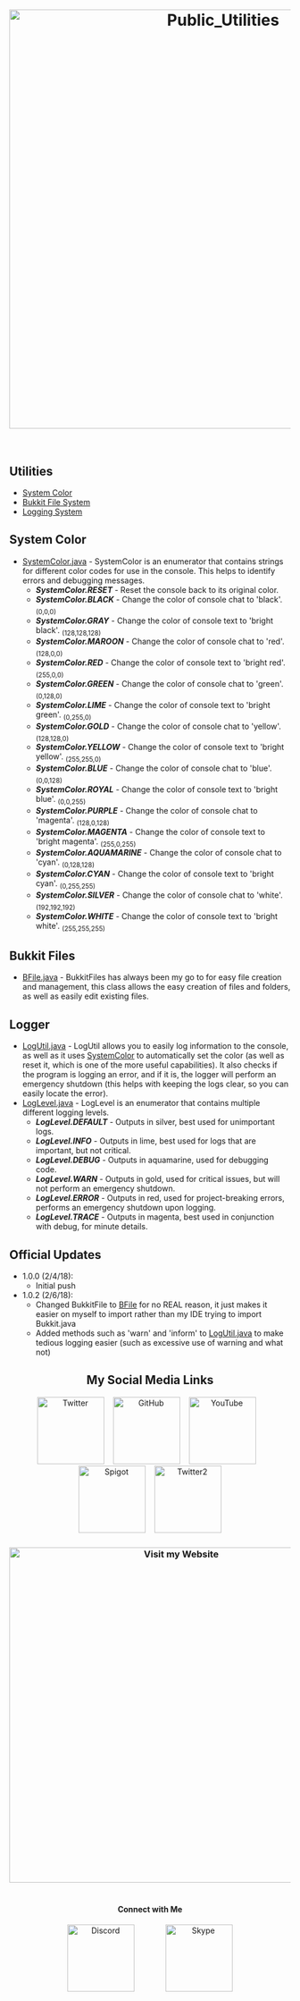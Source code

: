<h1 align="center">
  <img width="750" src="https://image.ibb.co/mX6qGH/Public_Utlilies.png" alt="Public_Utilities" border="0">
  <br>
  <br>
</h1>

## Utilities
- [System Color](#system-color)
- [Bukkit File System](#bukkit-files)
- [Logging System](#logger)

## System Color
- [SystemColor.java](https://github.com/BigBearCoding/PublicUtils/blob/master/src/main/java/PublicUtils/SystemColor.java) - SystemColor is an enumerator that contains strings for different
color codes for use in the console.  This helps to identify errors and debugging messages.
    - <em><strong>SystemColor.RESET</strong></em> - Reset the console back to its original color.
    - <em><strong>SystemColor.BLACK</strong></em> - Change the color of console chat to 'black'. <sub>(0,0,0)</sub>
    - <em><strong>SystemColor.GRAY</strong></em> - Change the color of console text to 'bright black'. <sub>(128,128,128)</sub>
    - <em><strong>SystemColor.MAROON</strong></em> - Change the color of console chat to 'red'. <sub>(128,0,0)</sub>
    - <em><strong>SystemColor.RED</strong></em> - Change the color of console text to 'bright red'. <sub>(255,0,0)</sub>
    - <em><strong>SystemColor.GREEN</strong></em> - Change the color of console chat to 'green'. <sub>(0,128,0)</sub>
    - <em><strong>SystemColor.LIME</strong></em> - Change the color of console text to 'bright green'. <sub>(0,255,0)</sub>
    - <em><strong>SystemColor.GOLD</strong></em> - Change the color of console chat to 'yellow'. <sub>(128,128,0)</sub>
    - <em><strong>SystemColor.YELLOW</strong></em> - Change the color of console text to 'bright yellow'. <sub>(255,255,0)</sub>
    - <em><strong>SystemColor.BLUE</strong></em> - Change the color of console chat to 'blue'. <sub>(0,0,128)</sub>
    - <em><strong>SystemColor.ROYAL</strong></em> - Change the color of console text to 'bright blue'. <sub>(0,0,255)</sub>
    - <em><strong>SystemColor.PURPLE</strong></em> - Change the color of console chat to 'magenta'. <sub>(128,0,128)</sub>
    - <em><strong>SystemColor.MAGENTA</strong></em> - Change the color of console text to 'bright magenta'. <sub>(255,0,255)</sub>
    - <em><strong>SystemColor.AQUAMARINE</strong></em> - Change the color of console chat to 'cyan'. <sub>(0,128,128)</sub>
    - <em><strong>SystemColor.CYAN</strong></em> - Change the color of console text to 'bright cyan'. <sub>(0,255,255)</sub>
    - <em><strong>SystemColor.SILVER</strong></em> - Change the color of console chat to 'white'. <sub>(192,192,192)</sub>
    - <em><strong>SystemColor.WHITE</strong></em> - Change the color of console text to 'bright white'. <sub>(255,255,255)</sub>

## Bukkit Files
- [BFile.java](https://github.com/BigBearCoding/PublicUtils/blob/master/src/main/java/PublicUtils/BFile.java) - BukkitFiles has always been my go to for easy file creation
and management, this class allows the easy creation of files and folders, as well as easily edit existing files.

## Logger
- [LogUtil.java](https://github.com/BigBearCoding/PublicUtils/blob/master/src/main/java/PublicUtils/log/LogUtil.java) - LogUtil allows you to easily log information to the console,
as well as it uses [SystemColor](#system-color) to automatically set the color (as well as reset it, which is one of the more useful capabilities).  It also checks if the program
is logging an error, and if it is, the logger will perform an emergency shutdown (this helps with keeping the logs clear, so you can easily locate the error).
- [LogLevel.java](https://github.com/BigBearCoding/PublicUtils/blob/master/src/main/java/PublicUtils/log/LogLevel.java) - LogLevel is an enumerator that contains multiple different logging levels.
    - <em><strong>LogLevel.DEFAULT</strong></em> - Outputs in silver, best used for unimportant logs.
    - <em><strong>LogLevel.INFO</strong></em> - Outputs in lime, best used for logs that are important, but not critical.
    - <em><strong>LogLevel.DEBUG</strong></em> - Outputs in aquamarine, used for debugging code.
    - <em><strong>LogLevel.WARN</strong></em> - Outputs in gold, used for critical issues, but will not perform an emergency shutdown.
    - <em><strong>LogLevel.ERROR</strong></em> - Outputs in red, used for project-breaking errors, performs an emergency shutdown upon logging.
    - <em><strong>LogLevel.TRACE</strong></em> - Outputs in magenta, best used in conjunction with debug, for minute details.

## Official Updates
- 1.0.0 (2/4/18):
    - Initial push
- 1.0.2 (2/6/18):
    - Changed BukkitFile to [BFile](#bukkit-files) for no REAL reason, it just makes it easier on myself to import rather than my IDE trying to import Bukkit.java
    - Added methods such as 'warn' and 'inform' to [LogUtil.java](#logger) to make tedious logging easier (such as excessive use of warning and what not)

<h2 align="center">My Social Media Links</h2>
<p align="center">
  <a href="http://bit.ly/TwitterBigBear" class="fa-stack fa-lg"><img width="120" src="https://image.ibb.co/j19iWH/Twitter.png" alt="Twitter" border="0"></a>&nbsp;&nbsp;&nbsp;
  <a href="http://bit.ly/GitHubBigBear" class="fa-stack fa-lg"><img width="120" src="https://image.ibb.co/fwmVBH/GitHub.png" alt="GitHub" border="0"></a>&nbsp;&nbsp;&nbsp;
  <a href="http://bit.ly/BigBearCoding" class="fa-stack fa-lg"><img width="120" src="https://image.ibb.co/j0NRkc/Youtubwe.png" alt="YouTube" border="0"></a>&nbsp;&nbsp;&nbsp;
  <a href="http://bit.ly/SpigotBigBear" class="fa-stack fa-lg"><img width="120" src="https://image.ibb.co/m8TcrH/Spigot.png" alt="Spigot" border="0"></a>&nbsp;&nbsp;&nbsp;
  <a href="http://bit.ly/TwitterBigMike" class="fa-stack fa-lg"><img width="120" src="https://image.ibb.co/j19iWH/Twitter.png" alt="Twitter2" border="0"></a>
</p>

<h3 align="center">
  <a href="http://bit.ly/BigBearCoding" class="fa-stack fa-lg"><img width="600" src="https://image.ibb.co/gBowJx/Website_Icon.png" alt="Visit my Website" border="0"></a>
  <br>
  <br>
</h3>

<h4 align="center">Connect with Me</h4>
<p align="center">
  <a href="https://discord.gg/pDCQw6d" class="fa-stack fa-lg"><img width="120" src="https://image.ibb.co/gLtoyx/Discord.png" alt="Discord" border="0"></a>
    &nbsp;&nbsp;&nbsp;&nbsp;&nbsp;&nbsp;&nbsp;&nbsp;&nbsp;&nbsp;&nbsp;&nbsp;
  <a href="http://bit.ly/BigBearSkype" class="fa-stack fa-lg"><img width="120" src="https://image.ibb.co/fhtABH/Skype.png" alt="Skype" border="0"></a>
</p>
